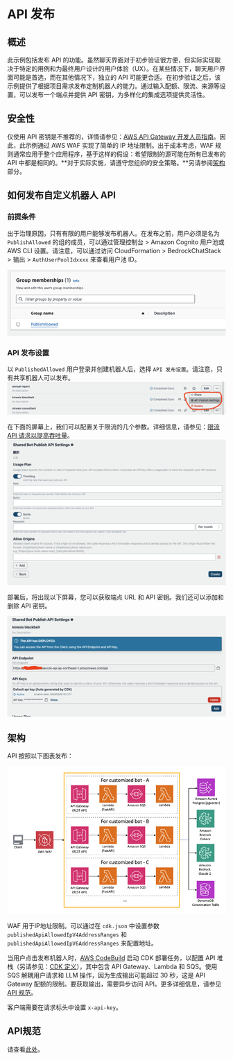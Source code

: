 # API 发布

## 概述

此示例包括发布 API 的功能。虽然聊天界面对于初步验证很方便，但实际实现取决于特定的用例和为最终用户设计的用户体验（UX）。在某些情况下，聊天用户界面可能是首选，而在其他情况下，独立的 API 可能更合适。在初步验证之后，该示例提供了根据项目需求发布定制机器人的能力。通过输入配额、限流、来源等设置，可以发布一个端点并提供 API 密钥，为多样化的集成选项提供灵活性。

## 安全性

仅使用 API 密钥是不推荐的，详情请参见：[AWS API Gateway 开发人员指南](https://docs.aws.amazon.com/apigateway/latest/developerguide/api-gateway-api-usage-plans.html)。因此，此示例通过 AWS WAF 实现了简单的 IP 地址限制。出于成本考虑，WAF 规则通常应用于整个应用程序，基于这样的假设：希望限制的源可能在所有已发布的 API 中都是相同的。**对于实际实施，请遵守您组织的安全策略。**另请参阅[架构](#architecture)部分。

## 如何发布自定义机器人 API

### 前提条件

出于治理原因，只有有限的用户能够发布机器人。在发布之前，用户必须是名为 `PublishAllowed` 的组的成员，可以通过管理控制台 > Amazon Cognito 用户池或 AWS CLI 设置。请注意，可以通过访问 CloudFormation > BedrockChatStack > 输出 > `AuthUserPoolIdxxxx` 来查看用户池 ID。

![](./imgs/group_membership_publish_allowed.png)

### API 发布设置

以 `PublishedAllowed` 用户登录并创建机器人后，选择 `API 发布设置`。请注意，只有共享机器人可以发布。
![](./imgs/bot_api_publish_screenshot.png)

在下面的屏幕上，我们可以配置关于限流的几个参数。详细信息，请参见：[限流 API 请求以提高吞吐量](https://docs.aws.amazon.com/apigateway/latest/developerguide/api-gateway-request-throttling.html)。
![](./imgs/bot_api_publish_screenshot2.png)

部署后，将出现以下屏幕，您可以获取端点 URL 和 API 密钥。我们还可以添加和删除 API 密钥。

![](./imgs/bot_api_publish_screenshot3.png)

## 架构

API 按照以下图表发布：

![](./imgs/published_arch.png)

WAF 用于IP地址限制。可以通过在 `cdk.json` 中设置参数 `publishedApiAllowedIpV4AddressRanges` 和 `publishedApiAllowedIpV6AddressRanges` 来配置地址。

当用户点击发布机器人时，[AWS CodeBuild](https://aws.amazon.com/codebuild/) 启动 CDK 部署任务，以配置 API 堆栈（另请参见：[CDK 定义](../cdk/lib/api-publishment-stack.ts)），其中包含 API Gateway、Lambda 和 SQS。使用 SQS 解耦用户请求和 LLM 操作，因为生成输出可能超过 30 秒，这是 API Gateway 配额的限制。要获取输出，需要异步访问 API。更多详细信息，请参见 [API 规范](#api-specification)。

客户端需要在请求标头中设置 `x-api-key`。

## API规范

请查看[此处](https://aws-samples.github.io/bedrock-chat)。